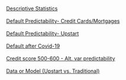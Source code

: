 
<a href="General-Default-Predictability-01.html">Descriptive Statistics</a><br/><br/>
<a href="General-Default-Predictability-02.html">Default Predictability- Credit Cards/Mortgages</a><br/><br/>
<a href="Upstart-Default-Predictability-01.html">Default Predictability- Upstart</a><br/><br/>
<a href="Covid-and-Default-01.html">Default after Covid-19</a><br/><br/>
<a href="Below-600-01.html">Credit score 500-600 - Alt. var predictability</a><br/><br/>
<a href="Data-and-or-model-01.html">Data or Model (Upstart vs. Traditional)</a><br/><br/>
